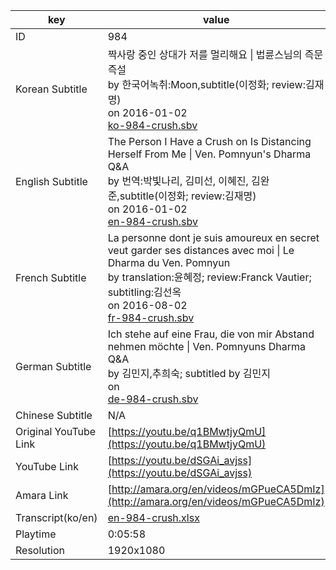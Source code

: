 |  key  |  value  |
|-------|---------|
| ID            | 984 |
| Korean Subtitle | 짝사랑 중인 상대가 저를 멀리해요 \| 법륜스님의 즉문즉설<br>by 한국어녹취:Moon,subtitle(이정화; review:김재명)<br>on 2016-01-02<br>[ko-984-crush.sbv](https://github.com/jungtosociety/dharma-qna/raw/master/sub/984/ko-984-crush.sbv)<br>|
| English Subtitle | The Person I Have a Crush on Is Distancing Herself From Me \| Ven. Pomnyun's Dharma Q&A<br>by 번역:박빛나리, 김미선, 이혜진, 김완준,subtitle(이정화; review:김재명)<br>on 2016-01-02<br>[en-984-crush.sbv](https://github.com/jungtosociety/dharma-qna/raw/master/sub/984/en-984-crush.sbv)<br>|
| French Subtitle | La personne dont je suis amoureux en secret veut garder ses distances avec moi \| Le Dharma du Ven. Pomnyun<br>by translation:윤혜정; review:Franck Vautier; subtitling:김선옥<br>on 2016-08-02<br>[fr-984-crush.sbv](https://github.com/jungtosociety/dharma-qna/raw/master/sub/984/fr-984-crush.sbv)<br>|
| German Subtitle | Ich stehe auf eine Frau, die von mir Abstand nehmen möchte \| Ven. Pomnyuns Dharma Q&A<br>by 김민지,추희숙; subtitled by 김민지<br>on <br>[de-984-crush.sbv](https://github.com/jungtosociety/dharma-qna/raw/master/sub/984/de-984-crush.sbv)<br>|
| Chinese Subtitle | N/A |
| Original YouTube Link  | [https://youtu.be/q1BMwtjyQmU](https://youtu.be/q1BMwtjyQmU) |
| YouTube Link  | [https://youtu.be/dSGAi_avjss](https://youtu.be/dSGAi_avjss) |
| Amara Link    | [http://amara.org/en/videos/mGPueCA5DmIz](http://amara.org/en/videos/mGPueCA5DmIz) |
| Transcript(ko/en) | [en-984-crush.xlsx](https://github.com/jungtosociety/dharma-qna/raw/master/sub/984/en-984-crush.xlsx) |
| Playtime | 0:05:58 |
| Resolution | 1920x1080|
